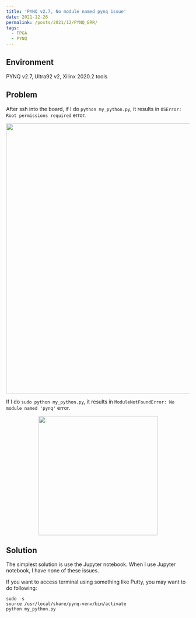 ```yaml
---
title: 'PYNQ v2.7, No module named pynq issue'
date: 2021-12-26
permalink: /posts/2021/12/PYNQ_ERR/
tags:
  - FPGA
  - PYNQ
---
```


## Environment
PYNQ v2.7, Ultra92 v2, Xilinx 2020.2 tools 


## Problem
After ssh into the board,
if I do
`python my_python.py`,
it results in `OSError: Root permissions required` error.
<p align="center"> <img src="https://dj-park.github.io/images/posts_img/pynq_err_0.png" width="739"> </p>

If I do
`sudo python my_python.py`,
it results in `ModuleNotFoundError: No module named 'pynq'` error.
<p align="center"> <img src="https://dj-park.github.io/images/posts_img/pynq_err_1.png" width="326"> </p>


## Solution
The simplest solution is use the Jupyter notebook. When I use Jupyter notebook, I have none of these issues.

If you want to access terminal using something like Putty,
you may want to do following:
```
sudo -s
source /usr/local/share/pynq-venv/bin/activate
python my_python.py
```
